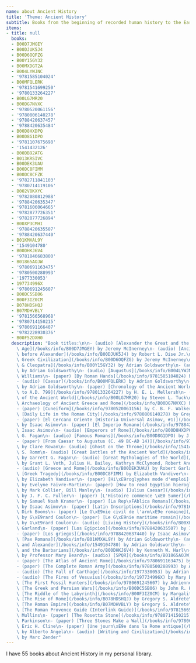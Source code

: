 ```yaml
---
name: about Ancient History
title: 'Theme: Ancient History'
subtitle: Books from the beginning of recorded human history to the Early Middle Ages
items:
- title: null
  books:
  - B00D7JMGEY
  - B00DJUK5J4
  - B00D6OQFZG
  - B00Y15GY32
  - B00MXDGT2A
  - B004LYWJNC
  - '9781585104024'
  - B00MFQLERK
  - '9781541699250'
  - '9780133264227'
  - B00LG7MR20
  - B00DG7NVXC
  - '9780520061156'
  - '9780806140278'
  - '9788420637457'
  - '9788420635484'
  - B00D8HXDPQ
  - B00D8G1DPO
  - '9781107675698'
  - '1541432126'
  - B00DB92ATG
  - B013KRSIVC
  - B00DEK3UAU
  - B00DC8FIMM
  - B00DC8CFZK
  - '9782711841103'
  - '9780714119106'
  - B002V8KXYC
  - '9782080812988'
  - '9788420635347'
  - '9781606064665'
  - '9782877726351'
  - '9782877726894'
  - B00XP3CMHI
  - '9788420635507'
  - '9788420637440'
  - B01KMXAL9Y
  - '1549104780'
  - B00DHKJ6V4
  - '9781846683800'
  - B01865AOJW
  - '9780691163475'
  - '9780500288993'
  - '1977330053'
  - 197734996X
  - '9780691245607'
  - B00DC5SB06
  - B00F3IZ0CM
  - B078HDSHQJ
  - B07MDHVBLY
  - '9781566568968'
  - '9780714150215'
  - '9780691166407'
  - '9782228930376'
  - B00F52DXH0
  description: "Book titles:\n\n- (audio) [Alexander the Great and the Hellenistic\
    \ Age](/books/info/B00D7JMGEY) by Jeremy McInerney\n- (audio) [Ancient Empires\
    \ before Alexander](/books/info/B00DJUK5J4) by Robert L. Dise Jr.\n- (audio) [Ancient\
    \ Greek Civilization](/books/info/B00D6OQFZG) by Jeremy McInerney\n- (audio) [Antony\
    \ & Cleopatra](/books/info/B00Y15GY32) by Adrian Goldsworthy\n- (audio) [Augustus](/books/info/B00MXDGT2A)\
    \ by Adrian Goldsworthy\n- (audio) [Augustus](/books/info/B004LYWJNC) by John\
    \ Williams\n- (paper) [By Roman Hands](/books/info/9781585104024) by Matthew Hartnett\n\
    - (audio) [Caesar](/books/info/B00MFQLERK) by Adrian Goldsworthy\n- (paper) [Cannae](/books/info/9781541699250)\
    \ by Adrian Goldsworthy\n- (paper) [Chronology of the Ancient World, 10,000 B.C.\
    \ to A.D. 799](/books/info/9780133264227) by H. E. L. Mellersh\n- (audio) [Cities\
    \ of the Ancient World](/books/info/B00LG7MR20) by Steven L. Tuck\n- (audio) [Classical\
    \ Archaeology of Ancient Greece and Rome](/books/info/B00DG7NVXC) by John R. Hale\n\
    - (paper) [Cuneiform](/books/info/9780520061156) by C. B. F. Walker\n- (paper)\
    \ [Daily Life in the Roman City](/books/info/9780806140278) by Gregory S. Aldrete\n\
    - (paper) [El Cercano Oriente (Historia Universal Asimov, #1)](/books/info/9788420637457)\
    \ by Isaac Asimov\n- (paper) [El Imperio Romano](/books/info/9788420635484) by\
    \ Isaac Asimov\n- (audio) [Emperors of Rome](/books/info/B00D8HXDPQ) by Garrett\
    \ G. Fagan\n- (audio) [Famous Romans](/books/info/B00D8G1DPO) by J. Rufus Fears\n\
    - (paper) [From Caesar to Augustus (C. 49 BC-AD 14)](/books/info/9781107675698)\
    \ by Clare Rowan\n- (audio) [Ghost on the Throne](/books/info/1541432126) by James\
    \ S. Romm\n- (audio) [Great Battles of the Ancient World](/books/info/B00DB92ATG)\
    \ by Garrett G. Fagan\n- (audio) [Great Mythologies of the World](/books/info/B013KRSIVC)\
    \ by Grant L. Voth, Julius H. Bailey, Kathryn McClymond, Robert Andr&eacute; LaFleur\n\
    - (audio) [Greece and Rome](/books/info/B00DEK3UAU) by Robert Garland\n- (audio)\
    \ [Greek Tragedy](/books/info/B00DC8FIMM) by Elizabeth Vandiver\n- (audio) [Herodotus](/books/info/B00DC8CFZK)\
    \ by Elizabeth Vandiver\n- (paper) [Hi\xE9roglyphes mode d'emploi](/books/info/9782711841103)\
    \ by Evelyne Faivre-Martin\n- (paper) [How to read Egyptian hieroglyphs](/books/info/9780714119106)\
    \ by Mark Collier, Bill Manley\n- (audio) [Julius Caesar](/books/info/B002V8KXYC)\
    \ by J. F. C. Fuller\n- (paper) [L'Histoire commence \xE0 Sumer](/books/info/9782080812988)\
    \ by Samuel Noah Kramer\n- (paper) [La Rep\xFAblica Romana](/books/info/9788420635347)\
    \ by Isaac Asimov\n- (paper) [Latin Inscriptions](/books/info/9781606064665) by\
    \ Dirk Booms\n- (paper) [Le G\xE9nie civil de l'arm\xE9e romaine](/books/info/9782877726351)\
    \ by G\xE9rard Coulon\n- (paper) [Le G\xE9nie maritime romain](/books/info/9782877726894)\
    \ by G\xE9rard Coulon\n- (audio) [Living History](/books/info/B00XP3CMHI) by Robert\
    \ Garland\n- (paper) [Los Egipcios](/books/info/9788420635507) by Isaac Asimov\n\
    - (paper) [Los griegos](/books/info/9788420637440) by Isaac Asimov\n- (audio)\
    \ [Pax Romana](/books/info/B01KMXAL9Y) by Adrian Goldsworthy\n- (audio) [Philip\
    \ and Alexander](/books/info/1549104780) by Adrian Goldsworthy\n- (audio) [Rome\
    \ and the Barbarians](/books/info/B00DHKJ6V4) by Kenneth W. Harl\n- (paper) [SPQR](/books/info/9781846683800)\
    \ by Professor Mary Beard\n- (audio) [SPQR](/books/info/B01865AOJW) by Mary Beard\n\
    - (paper) [The Atlas of Ancient Rome](/books/info/9780691163475) by Andrea Carandini\n\
    - (paper) [The Complete Roman Army](/books/info/9780500288993) by Adrian Goldsworthy\n\
    - (audio) [The Fall of Carthage](/books/info/1977330053) by Adrian Goldsworthy\n\
    - (audio) [The Fires of Vesuvius](/books/info/197734996X) by Mary Beard\n- (paper)\
    \ [The First Fossil Hunters](/books/info/9780691245607) by Adrienne Mayor\n- (audio)\
    \ [The Greek and Persian Wars](/books/info/B00DC5SB06) by John R. Hale\n- (audio)\
    \ [The Riddle of the Labyrinth](/books/info/B00F3IZ0CM) by Margalit Fox\n- (audio)\
    \ [The Rise of Rome](/books/info/B078HDSHQJ) by Gregory S. Aldrete\n- (audio)\
    \ [The Roman Empire](/books/info/B07MDHVBLY) by Gregory S. Aldrete\n- (paper)\
    \ [The Roman Provence Guide (Interlink Guide)](/books/info/9781566568968) by Edwin\
    \ Mullins\n- (paper) [The Rosetta Stone](/books/info/9780714150215) by Richard\
    \ Parkinson\n- (paper) [Three Stones Make a Wall](/books/info/9780691166407) by\
    \ Eric H. Cline\n- (paper) [Une journ\xE9e dans la Rome antique](/books/info/9782228930376)\
    \ by Alberto Angela\n- (audio) [Writing and Civilization](/books/info/B00F52DXH0)\
    \ by Marc Zender"
---
```

I have 55 books about Ancient History in my personal library.
